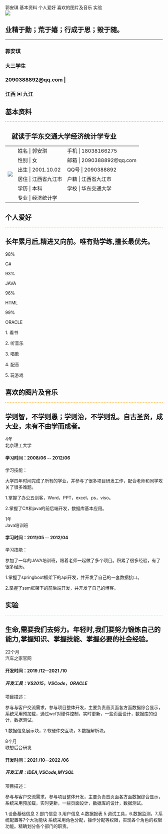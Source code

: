 <!DOCTYPE html>
<html lang="en">
<head>
	<meta charset="UTF-8">
	<meta name="viewport" content="width=device-width, initial-scale=1">
	<title>郭安琪 - 个人简历,个人主页，个人介绍，个人简介</title>
	<link rel="shortcut icon" href=(https://github.com/jrcbbzy/jrcbbzy.github.io./blob/main/QQ%E5%9B%BE%E7%89%8720211229153337.jpg type="image/x-icon">
	<link rel="stylesheet" type="text/css" href="css/main.css">
</head>
<body oncontextmenu="return false;" onselectstart="return false;" unselectable="on" ondragstart="return false;">
<aside>
	<a class="cur_a"><span>郭安琪</span></a>
	<a><span>基本资料</span></a>
	<a><span>个人爱好</span></a>
	<a><span>喜欢的图片及音乐</span></a>
	<a><span>实验</span></a>
</aside>	
<section class="page_one" id="page1">
	<div class="cen_con">
		<div class="portrait">
            <img onmousemove="this.src='images/user_c.jpg'" onmouseout="this.src='images/user.jpg'"/ src="images/user.jpg">
        </div>
		<div class="cen_text">
			<h2>业精于勤；荒于嬉；行成于思；毁于随。</h2>
			<hr>
			<h3>郭安琪</h3>
			<h3>大三学生</h3>
			<h3> 2090388892@qq.com | </h3>
			<h3>江西 ▣ 九江</h3>
		</div>
	</div>
	<div class="down_arrow">
		<a class="scroll"><span></span></a> 
	</div>
</section>
<section class="page_two" id="page2">
	<div class="con_wrap">
		<div class="tit_wrap">
			<h1 style="font-weight: bold;">基本资料</h1>
			<div class="scissors" style="border-top:1px dashed orange;">
			</div>
			<h2> &nbsp;&nbsp;&nbsp;&nbsp;就读于华东交通大学经济统计学专业</h2>
		</div>		
		<div class="myinfo">
			<table>
				<tbody>
					<tr>
						<td rowspan="6">
							<img src="images/user.jpg">
						</td>
						<td>姓名 | 郭安琪</td>
						<td>手机 | 18038166275</td>
					</tr>
					<tr>
						<td>性别 | 女</td>
						<td>邮箱 | 2090388892@qq.com</td>
					</tr>
					<tr>
						<td>出生 | 2001.10.02</td>
						<td>QQ号 | 2090388892</td>
					</tr>
					<tr>
						<td>居住 | 江西省九江市</td>
						<td>户籍 | 江西省九江市</td>
					</tr>
					<tr>
						<td>学历 | 本科</td>
						<td>学校 | 华东交通大学</td>
					</tr>
					<tr>
						<td>专业 | 经济统计学</td>
						<td></td>
					</tr>
				</tbody>
			</table>
		</div>
	</div>
	<div class="down_arrow">
		<a class="scroll"><span></span></a> 
	</div>
</section>
<section class="page_three" id="page3">
	<div class="con_wrap">
		<div class="tit_wrap">
			<h1 style="font-weight: bold;">个人爱好</h1>
			<div class="scissors" style="border-top:1px dashed orange;">
			</div>
			<h2>长年累月后,精进又向前。唯有勤学练,擅长最优先。</h2>	
		</div>
		<div class="skill_con">
			<div class="canvas_wrap">
				<div class="canvas_con">
					<div class="text_con">
						<p class="percent">98%</p>
						<p class="chart_title">C#</p>
					</div>
					<canvas id="html5" width=160 height=160></canvas>
				</div>
				<div class="canvas_con">
					<div class="text_con">
						<p class="percent">93%</p>
						<p class="chart_title">JAVA</p>
					</div>
					<canvas id="css3" width=160 height=160></canvas>
				</div>
				<div class="canvas_con">
					<div class="text_con">
						<p class="percent">96%</p>
						<p class="chart_title">HTML</p>
					</div>
					<canvas id="js" width=160 height=160></canvas>
				</div>
				<div class="canvas_con">
					<div class="text_con">
						<p class="percent">99%</p>
						<p class="chart_title">ORACLE</p>
					</div>
					<canvas id="jq" width=160 height=160></canvas>
				</div>
			</div>
			<div class="text_wrap">
				<p>1.  看书</p>
				<p>2.  听音乐</p>
				<p>3.  唱歌</p>
				<p>4.  配音</p>
				<p>5.  玩游戏</p>
			</div>	
		</div>
	</div>
	<div class="down_arrow">
		<a class="scroll"><span></span></a> 
	</div>
</section>
<section class="page_four" id="page4">
    <div class="con_wrap">
		<div class="tit_wrap">
			<h1 style="font-weight: bold;">喜欢的图片及音乐</h1>
			<div class="scissors" style="border-top:1px dashed orange;">
			</div>
			<h2>学则智，不学则愚；学则治，不学则乱。自古圣贤，成大业，未有不由学而成者。</h2>
		</div>
	  	<div class="work_con">
	  		<div class="programe">
		    	<div class="work_time">4年<br>北京理工大学</div>
			    <div class="work_text">
			      	<div class="triangle-left"></div>
			      	<div class="exCon">
				        <h4>学习时间：2008/06 -- 2012/06</h4>
				        <p>学习技能：</p>
				        <p>大学四年时间完成了所有的学业，并参与了很多项目研发工作，配合老师和同学攻关了很多难题。</p>
				        <p> 1.掌握了办公五剑客，Word，PPT，excel，ps，viso。</p>       
						<p> 2.掌握了C#和java的前后端开发，数据库基本应用。</p> 
					</div>
			    </div> 
			</div>
			<div class="programe">
				<div class="work_time">1年<br>Java培训班</div>
		    	<div class="work_text">
		      		<div class="triangle-left"></div>
		      		<div class="exCon">
				        <h4>学习时间：2011/05 -- 2012/04</h4>
				        <p>学习技能：</p>
				        <p>参加了一年的JAVA培训班，跟着老师一起做了多个项目。积累了很多经验，有了很多经历。</p>
				        <p>1.掌握了springboot框架下的api开发，并开发了自己的一套数据接口。</p>	
				        <p>2.掌握了ssm框架下的前后端开发，并开发了自己的博客。</p>	
		      		</div>
		    	</div>
		    </div>
		</div>
    </div>
	<div class="down_arrow">
		<a class="scroll"><span></span></a> 
	</div>
</section>
<section class="page_five" id="page5">
	<div class="con_wrap">
		<div class="tit_wrap">
			<h1 style="font-weight: bold;">实验</h1>
			<div class="scissors" style="border-top:1px dashed orange;">
			</div>
			<h2>生命,需要我们去努力。年轻时,我们要努力锻炼自己的能力,掌握知识、掌握技能、掌握必要的社会经验。</h2>
		</div>
	  	<div class="work_con">
	  		<div class="programe">
		    	<div class="work_time">22个月<br>汽车之家官网</div>
			    <div class="work_text">
			      	<div class="triangle-left"></div>
			      	<div class="exCon">
				        <h4>开发时间：2019 /12--2021 /10</h4>
				        <h5>开发工具：VS2015，VSCode，ORACLE</h5>
				        <p>项目描述：</p>
				        <p>参与与客户交流需求，参与项目整体开发，主要负责首页面各方面数据综合显示，系统采用预加载，通过wcf对硬件控制，实时更新，一些页面设计，数据库的设计，数据测试。</p>
				        <p> 1.数据信息展示块，2.软硬件交互块，3.数据解析块。</p>       
					</div>
			    </div> 
			</div>
			<div class="programe">
				<div class="work_time">8个月<br>联想后台研发</div>
		    	<div class="work_text">
		      		<div class="triangle-left"></div>
		      		<div class="exCon">
				        <h4>开发时间：2021 /10--2022 /06</h4>
				        <h5>开发工具：IDEA,VSCode,MYSQL</h5>
				        <p>项目描述：</p>
				        <p>参与与客户交流需求，参与项目整体开发，主要负责首页面各方面数据综合显示，系统采用预加载，实时更新，一些页面设计，数据库的设计，数据测试。 </p>
				        <p>1.设备基础信息 2.部门信息 3.用户信息 4.数据报表 5.调试工具，6.数据监测，7.系统配置等7个大功能块
系统采用角色分配，操作分配等权限，实现各个角色的权限功能。精确划分各个部门的职责。</p>	
		      		</div>
		    	</div>
		    </div>
		</div>
    </div>
</section>
</body>
<script type="text/javascript" src="js/main.js"></script>
</html>
